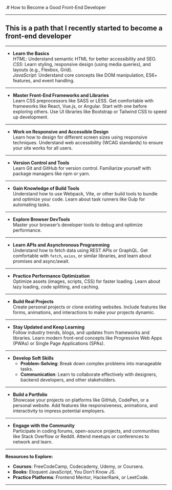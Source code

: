 .# How to Become a Good Front-End Developer

---

## This is a path that I recently started to become a front-end developer
   
---

- **Learn the Basics**  
  *HTML*: Understand semantic HTML for better accessibility and SEO.  
  *CSS*: Learn styling, responsive design (using media queries), and layouts (e.g., Flexbox, Grid).  
  *JavaScript*: Understand core concepts like DOM manipulation, ES6+ features, and event handling.

---
 
- **Master Front-End Frameworks and Libraries**  
  Learn CSS preprocessors like SASS or LESS. Get comfortable with frameworks like React, Vue.js, or Angular. Start with one before exploring others. Use UI libraries like Bootstrap or Tailwind CSS to speed up development.
 
---

- **Work on Responsive and Accessible Design**  
  Learn how to design for different screen sizes using responsive techniques. Understand web accessibility (WCAG standards) to ensure your site works for all users.

---  

- **Version Control and Tools**   
  Learn Git and GitHub for version control. Familiarize yourself with package managers like npm or yarn.
 
--- 
 
- **Gain Knowledge of Build Tools**  
  Understand how to use Webpack, Vite, or other build tools to bundle and optimize your code. Learn about task runners like Gulp for automating tasks.

---

- **Explore Browser DevTools**  
  Master your browser’s developer tools to debug and optimize performance.

---

- **Learn APIs and Asynchronous Programming**  
  Understand how to fetch data using REST APIs or GraphQL. Get comfortable with `fetch`, `axios`, or similar libraries, and learn about promises and async/await.

---

- **Practice Performance Optimization**  
  Optimize assets (images, scripts, CSS) for faster loading. Learn about lazy loading, code splitting, and caching.

---

- **Build Real Projects**  
  Create personal projects or clone existing websites. Include features like forms, animations, and interactions to make your projects dynamic.

---

- **Stay Updated and Keep Learning**  
  Follow industry trends, blogs, and updates from frameworks and libraries. Learn modern front-end concepts like Progressive Web Apps (PWAs) or Single Page Applications (SPAs).

---

- **Develop Soft Skills**  
  - **Problem-Solving**: Break down complex problems into manageable tasks.  
  - **Communication**: Learn to collaborate effectively with designers, backend developers, and other stakeholders.

---

- **Build a Portfolio**  
  Showcase your projects on platforms like GitHub, CodePen, or a personal website. Add features like responsiveness, animations, and interactivity to impress potential employers.

---

- **Engage with the Community**  
  Participate in coding forums, open-source projects, and communities like Stack Overflow or Reddit. Attend meetups or conferences to network and learn.

---

**Resources to Explore:**  
- **Courses**: FreeCodeCamp, Codecademy, Udemy, or Coursera.  
- **Books**: Eloquent JavaScript, You Don’t Know JS.  
- **Practice Platforms**: Frontend Mentor, HackerRank, or LeetCode.

---    
